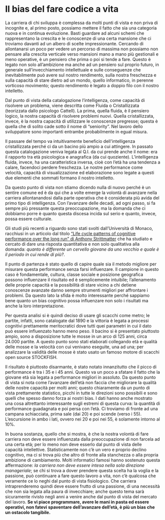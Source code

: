 # Il bias del fare codice a vita

La carriera di chi sviluppa è complessa da molti punti di vista e non priva di incognite e, al primo posto, possiamo mettere il fatto che sia una categoria nuova e in continua evoluzione. Basti guardare ad alcuni schemi che rappresentano la crescita e le conoscenze di una certa mansione che ci troviamo davanti ad un albero di scelte impressionante. Cercando di allontanarsi un poco per vedere un percorso di massima non possiamo non pensare alla crescita verticale verso mansioni mano a mano più gestionali e meno operative, è un pensiero che prima o poi si tende a fare. Questo è legato non solo all’ambizione ma anche ad un pensiero sul proprio futuro, in generale sull’invecchiamento intellettuale e sulle conseguenze che inevitabilmente può avere sul nostro rendimento, sulla nostra freschezza e sulla capacità di stare dietro ad un mondo, quello informatico, in perenne vorticoso movimento; questo rendimento è legato a doppio filo con il nostro intelletto.

Dal punto di vista della catalogazione l’intelligenza, come capacità di risolvere un problema, viene descritta come Fluida o Cristallizzata (teorizzata dallo psicologo Cattell). La prima, quella fluida, è il pensiero logico, la nostra capacità di risolvere problemi nuovi. Quella cristallizzata, invece, è la nostra capacità di utilizzare le conoscenze pregresse; questa è quella che di solito cade sotto il nome di “seniority”. Nel lavoro dello sviluppatore sono importanti entrambe probabilmente in egual misura.

Il passare del tempo va intuitivamente beneficio dell'intelligenza cristallizzata perché ci da un bacino più ampio a cui attingere. In passato questa catalogazione veniva legata al Q.I. da cui prende anche il nome: era il rapporto tra età psicologica e anagrafica (da cui quoziente). L’intelligenza fluida, invece, ha una caratteristica inversa, cioè con l’età ha una tendenza a calare, facendoci perdere freschezza. Le nostre performance come velocità, capacità di visualizzazione ed elaborazione sono legate a questi due elementi che sommati formano il nostro intelletto.

Da questo punto di vista non stiamo dicendo nulla di nuovo perché è un sentire comune ed è da qui che a volte emerge la volontà di avanzare nella carriera allontanandosi dalla parte operativa che è considerata più avida del primo tipo di intelligenza. Con l’avanzare delle decadi, ad ogni passo, si fa sempre più pressante questa preoccupazione, ma la domanda che ci dobbiamo porre è quanto questa discesa incida sul serio e quanto, invece, possa essere culturale.

Gli studi più recenti a riguardo sono stati svolti dall’Università di Monaco, racchiusi in un articolo dal titolo [“Life cycle patterns of cognitive performance over the long run” di Anthony Strittmatter](https://www.pnas.org/doi/10.1073/pnas.2006653117) che ha studiato e cercato di dare una risposta quantitativa e non solo qualitativa alla domanda: _quanto è differente un cervello giovane da uno vecchio e quale è il periodo in cui rende di più?_.

Il punto di partenza è stato quello di capire quale sia il metodo migliore per misurare questa performance senza farsi influenzare. Il campione in questo caso è fondamentale, cultura, classe sociale e posizione geografica possono influenzare il risultato ed è semplicemente intuibile; l’allenamento delle proprie capacità e la possibilità di stare vicino a chi detiene conoscenze avanzate danno sempre strumenti migliori per affrontare i problemi. Da questo lato la sfida è molto interessante perché sappiamo bene quanto un bias cognitivo possa influenzare non solo i risultati ma anche la loro interpretazione.

Per questa analisi si è quindi deciso di usare gli scacchi come metro; le partite, infatti, sono catalogate dal 1890 e la vittoria è legata a processi cognitivi prettamente meritocratici dove tutti quei parametri in cui il dato può essere influenzato hanno meno peso. Il bacino si è presentato piuttosto ampio, sono a disposizione tutte le mosse in un arco di 125 anni, circa 24.000 partite. A questo punto sono stati elaborati collegando età e qualità delle mosse e la velocità con cui venivano eseguite, una ad una; per analizzare la validità delle mosse è stato usato un famoso motore di scacchi open source STOCKFISH.

Il risultato è piuttosto disarmante, è stato notato innanzitutto che il picco di performance è tra i 35 e i 45 anni. Questo va un poco a sfatare il fatto che la giovane età sia legata a performance migliori in assoluto. Da questo punto di vista si nota come l’avanzare dell’età non faccia che migliorare la qualità delle nostre capacità per molti anni; questo chiaramente da un punto di vista prettamente statistico, picchi in tutte le direzioni sono possibili e sono quelli che spesso danno forza ai nostri bias. I dati hanno anche mostrato una cosa altrettanto interessante sugli estremi di questa curva: la quantità di performance guadagnata e poi persa con l’età. Ci troviamo di fronte ad una campana schiacciata, prima sale (dai 20) e poi scende (verso i 55). L’escursione in ambo i lati, ovvero nei 20 e poi nei 55, è solamente intorno al 10%.

In buona sostanza, quello che si mostra, è che la nostra volontà di fare carriera non deve essere influenzata dalla preoccupazione di non farcela ad una certa età; per lo meno non deve esserlo dal punto di vista delle capacità intellettive. Statisticamente non c’è un vero e proprio declino cognitivo, ma ci si trova più che altro di fronte alla stanchezza o alla propria ambizione di cambiamento. Molti informatici famosi hanno sostenuto questa affermazione: _la carriera non deve essere intesa nella sola direzione manageriale_; se chi si trova a dover prendere questa scelta ha la voglia e la passione, può continuare a fare questo lavoro a vita, non c’è qualcosa che veramente ce lo neghi dal punto di vista fisiologico. Che carriera intraprenderemo quindi deve essere frutto di una passione, di una necessità che non sia legata alla paura di invecchiare; anche questo tema sarà sicuramente rivisto negli anni a venire anche dal punto di vista del mercato del lavoro.
**Se vi piace programmare, avere le mani in pasta ed essere operativi, non fatevi spaventare dell’avanzare dell’età, è più un bias che un ostacolo tangibile.**

